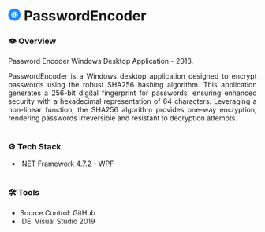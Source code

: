# <img src="passwordencoder.svg" width="25"/> PasswordEncoder

### **👁️ Overview**
Password Encoder Windows Desktop Application - 2018.

<p align="justify">
    PasswordEncoder is a Windows desktop application designed to encrypt passwords using the robust SHA256 hashing algorithm. This application generates a 256-bit digital fingerprint for passwords, ensuring enhanced security with a hexadecimal representation of 64 characters. Leveraging a non-linear function, the SHA256 algorithm provides one-way encryption, rendering passwords irreversible and resistant to decryption attempts.
</p>

#

### **⚙️ Tech Stack**
- .NET Framework 4.7.2 - WPF

#

### **🛠️ Tools**
- Source Control: GitHub
- IDE: Visual Studio 2019